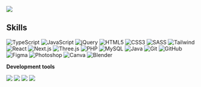 ![](https://komarev.com/ghpvc/?username=yurisantiags&color=006bed)


## Skills

![TypeScript](https://img.shields.io/badge/-TypeScript-333333?style=flat&logo=typescript) 
![JavaScript](https://img.shields.io/badge/-JavaScript-333333?style=flat&logo=javascript) 
![jQuery](https://img.shields.io/badge/-jQuery-333333?style=flat&logo=jquery) 
![HTML5](https://img.shields.io/badge/-HTML5-333333?style=flat&logo=HTML5) 
![CSS3](https://img.shields.io/badge/-CSS3-333333?style=flat&logo=CSS3&logoColor=1572B6) 
![SASS](https://img.shields.io/badge/-SASS-333333?style=flat&logo=sass) 
![Tailwind](https://img.shields.io/badge/-Tailwind%20CSS-333333?style=flat&logo=tailwind-css) 
![React](https://img.shields.io/badge/-React-333333?style=flat&logo=react) 
![Next.js](https://img.shields.io/badge/-Next.js-333333?style=flat&logo=next.js) 
![Three.js](https://img.shields.io/badge/-Three.js-333333?style=flat&logo=three.js) 
![PHP](https://img.shields.io/badge/-PHP-333333?style=flat&logo=php) 
![MySQL](https://img.shields.io/badge/-MySQL-333333?style=flat&logo=mysql) 
![Java](https://img.shields.io/badge/-Java-333333?style=flat&logo=Java&logoColor=007396) 
![Git](https://img.shields.io/badge/-Git-333333?style=flat&logo=git) 
![GitHub](https://img.shields.io/badge/-GitHub-333333?style=flat&logo=github) 
![Figma](https://img.shields.io/badge/-Figma-333333?style=flat&logo=figma) 
![Photoshop](https://img.shields.io/badge/-Photoshop-333333?style=flat&logo=adobe-photoshop) 
![Canva](https://img.shields.io/badge/-Canva-333333?style=flat&logo=canva) 
![Blender](https://img.shields.io/badge/-Blender-333333?style=flat&logo=blender) 





**Development tools**

<p align="left">
  <img src="https://img.shields.io/badge/-Visual%20Studio%20Code-333333?style=flat&logo=visual-studio-code&logoColor=007ACC" />
  <img src="https://img.shields.io/badge/-Eclipse-333333?style=flat&logo=eclipse-ide&logoColor=2C2255" />
  <img src="https://img.shields.io/badge/-NetBeans-333333?style=flat&logo=apache-netbeans-ide&logoColor=1B6AC6" />
  <img src="https://img.shields.io/badge/-Insomnia-333333?style=flat&logo=insomnia&logoColor=4000BF" />
</p>



<br/>

